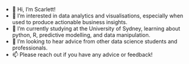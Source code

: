 - 👋 Hi, I’m Scarlett!
- 👀 I’m interested in data analytics and visualisations, especially when used to produce actionable business insights.
- 🌱 I’m currently studying at the University of Sydney, learning about python, R, predictive modelling, and data manipulation.
- 💞️ I’m looking to hear advice from other data science students and professionals.
- 📫 Please reach out if you have any advice or feedback!
